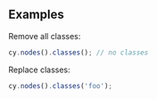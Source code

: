 ## Examples

Remove all classes:

```js
cy.nodes().classes(); // no classes
```

Replace classes:

```js
cy.nodes().classes('foo');
```
